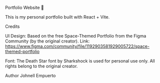 Portfolio Website 🚀

This is my personal portfolio built with React + Vite.

Credits

UI Design: Based on the free Space-Themed Portfolio
 from the Figma Community (by the original creator).
 Link: https://www.figma.com/community/file/1192903581929005722/space-themed-portfolio

Font: The Death Star font by Sharkshock is used for personal use only. All rights belong to the original creator.

Author
Johnell Empuerto